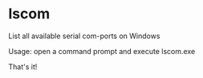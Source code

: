# lscom
List all available serial com-ports on Windows

Usage: open a command prompt and execute lscom.exe

That's it!